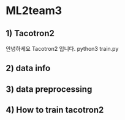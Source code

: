 # ML2team3
## 1) Tacotron2
안녕하세요 Tacotron2 입니다.
  python3 train.py
## 2) data info
## 3) data preprocessing
## 4) How to train tacotron2
